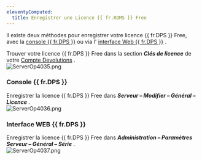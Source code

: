 ```yaml
---
eleventyComputed:
  title: Enregistrer une Licence {{ fr.RDMS }} Free
---
```


Il existe deux méthodes pour enregistrer votre licence {{ fr.DPS }} Free, avec la [console {{ fr.DPS }}](#console-devolutions-server) ou via l' [interface Web {{ fr.DPS }}](#interface-web-devolutions-server) .  

Trouver votre licence {{ fr.DPS }} Free dans la section ***Clés de licence*** de votre [Compte Devolutions](https://portal.devolutions.com/serials) .  
![ServerOp4035.png](/img/fr/server/ServerOp4035.png) 

### Console {{ fr.DPS }} 

Enregistrer la licence {{ fr.DPS }} Free dans ***Serveur – Modifier – Général – Licence*** .  
![ServerOp4036.png](/img/fr/server/ServerOp4036.png) 

### Interface WEB {{ fr.DPS }} 

Enregistrer la licence {{ fr.DPS }} Free   dans ***Administration – Paramètres Serveur – Général – Série*** .  
![ServerOp4037.png](/img/fr/server/ServerOp4037.png) 

